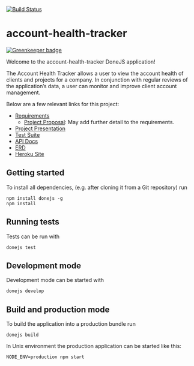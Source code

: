 [![Build Status](https://travis-ci.com/bitovi/account-health-tracker.svg?token=xTAmryZjTVyQKNkBxqdT&branch=master)](https://travis-ci.com/bitovi/account-health-tracker)

# account-health-tracker

[![Greenkeeper badge](https://badges.greenkeeper.io/joe-crick/account-health-tracker.svg)](https://greenkeeper.io/)

Welcome to the account-health-tracker DoneJS application!

The Account Health Tracker allows a user to view the account health of clients and projects for a
company. In conjunction with regular reviews of the application’s data, a user can monitor and
improve client account management.

Below are a few relevant links for this project:

 - [Requirements](https://docs.google.com/document/d/1CtEKVizdT5nqX7Yb3ymWshR27sKLQo3VVoMo-ZzjBa4/edit)
    - [Project Proposal](https://docs.google.com/document/d/1f_Gt1fkquagXW63IaUPNEcLD6KiaJMY45t5Jj6iQE_Q/edit): May add further detail to the requirements.
 - [Project Presentation](https://docs.google.com/presentation/d/1b27MbJzDhoPTnDpNv0ulTo7sCLTAs4CUOslIm8mVyZc/edit#slide=id.g35f391192_00)
 - [Test Suite](https://ahm.testlodge.com/projects/18661/test_runs/224447/run?user_id=27211)
 - [API Docs](https://github.com/bitovi/account-health-tracker/wiki/API)
 - [ERD](https://docs.google.com/document/d/1RNHDVUHJN5HI6_Moio7RH_KdrYY7EclVNDpjDQ6qwnw/edit)
 - [Heroku Site](https://account-health-tracker.herokuapp.com/)

## Getting started

To install all dependencies, (e.g. after cloning it from a Git repository) run

```
npm install donejs -g
npm install
```

## Running tests

Tests can be run with

```
donejs test
```

## Development mode

Development mode can be started with

```
donejs develop
```

## Build and production mode

To build the application into a production bundle run

```
donejs build
```

In Unix environment the production application can be started like this:

```
NODE_ENV=production npm start
```
